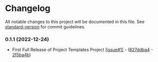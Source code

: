 # Changelog

All notable changes to this project will be documented in this file. See [standard-version](https://github.com/conventional-changelog/standard-version) for commit guidelines.

### 0.1.1 (2022-12-24)

* First Full Release of Project Templates Project [[issue#1]](https://github.com/Ragdata/.github/issues/1) - ([827ddba4](https://github.com/Ragdata/.github/commit/827ddba42d8af94013631d6ec808d4e8f9059a88) - [2f5ba4b](https://github.com/Ragdata/.github/commit/2f5ba4b2a6db40f0225f4a621e64fddc3b1f6a3e))
